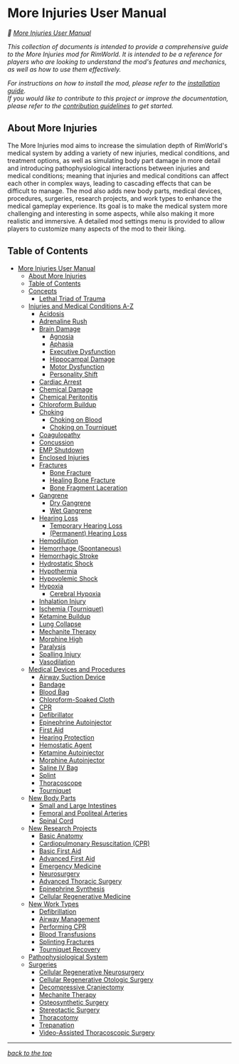 # More Injuries User Manual

<!-- @generate_breadcrumb_trail {"template": "_:file_folder: {0}_", "connector": " :arrow_right: "} -->
_:file_folder: [More Injuries User Manual](/docs/wiki/README.md)_
<!-- @end_generated_block -->

_This collection of documents is intended to provide a comprehensive guide to the More Injuries mod for RimWorld. It is intended to be a reference for players who are looking to understand the mod's features and mechanics, as well as how to use them effectively._

_For instructions on how to install the mod, please refer to the [installation guide](https://github.com/frederik-hoeft/rimworld-more-injuries/blob/main/INSTALL.md)._  
_If you would like to contribute to this project or improve the documentation, please refer to the [contribution guidelines](https://github.com/frederik-hoeft/rimworld-more-injuries/blob/main/CONTRIBUTING.md) to get started._

## About More Injuries

The More Injuries mod aims to increase the simulation depth of RimWorld's medical system by adding a variety of new injuries, medical conditions, and treatment options, as well as simulating body part damage in more detail and introducing pathophysiological interactions between injuries and medical conditions; meaning that injuries and medical conditions can affect each other in complex ways, leading to cascading effects that can be difficult to manage. The mod also adds new body parts, medical devices, procedures, surgeries, research projects, and work types to enhance the medical gameplay experience.
Its goal is to make the medical system more challenging and interesting in some aspects, while also making it more realistic and immersive. A detailed mod settings menu is provided to allow players to customize many aspects of the mod to their liking.

## Table of Contents

<!-- @generate_toc {"source": ".", "indent": 2} -->
- [More Injuries User Manual](/docs/wiki/README.md#more-injuries-user-manual)
  - [About More Injuries](/docs/wiki/README.md#about-more-injuries)
  - [Table of Contents](/docs/wiki/README.md#table-of-contents)
  - [Concepts](/docs/wiki/concepts.md#concepts)
    - [Lethal Triad of Trauma](/docs/wiki/concepts.md#lethal-triad-of-trauma)
  - [Injuries and Medical Conditions A-Z](/docs/wiki/injuries/README.md#injuries-and-medical-conditions-a-z)
    - [Acidosis](/docs/wiki/injuries/acidosis.md#acidosis)
    - [Adrenaline Rush](/docs/wiki/injuries/adrenaline-rush.md#adrenaline-rush)
    - [Brain Damage](/docs/wiki/injuries/brain-damage.md#brain-damage)
      - [Agnosia](/docs/wiki/injuries/brain-damage.md#agnosia)
      - [Aphasia](/docs/wiki/injuries/brain-damage.md#aphasia)
      - [Executive Dysfunction](/docs/wiki/injuries/brain-damage.md#executive-dysfunction)
      - [Hippocampal Damage](/docs/wiki/injuries/brain-damage.md#hippocampal-damage)
      - [Motor Dysfunction](/docs/wiki/injuries/brain-damage.md#motor-dysfunction)
      - [Personality Shift](/docs/wiki/injuries/brain-damage.md#personality-shift)
    - [Cardiac Arrest](/docs/wiki/injuries/cardiac-arrest.md#cardiac-arrest)
    - [Chemical Damage](/docs/wiki/injuries/chemical-damage.md#chemical-damage)
    - [Chemical Peritonitis](/docs/wiki/injuries/chemical-peritonitis.md#chemical-peritonitis)
    - [Chloroform Buildup](/docs/wiki/injuries/chloroform-buildup.md#chloroform-buildup)
    - [Choking](/docs/wiki/injuries/choking.md#choking)
      - [Choking on Blood](/docs/wiki/injuries/choking.md#choking-on-blood)
      - [Choking on Tourniquet](/docs/wiki/injuries/choking.md#choking-on-tourniquet)
    - [Coagulopathy](/docs/wiki/injuries/coagulopathy.md#coagulopathy)
    - [Concussion](/docs/wiki/injuries/concussion.md#concussion)
    - [EMP Shutdown](/docs/wiki/injuries/emp-shutdown.md#emp-shutdown)
    - [Enclosed Injuries](/docs/wiki/injuries/enclosed-injuries.md#enclosed-injuries)
    - [Fractures](/docs/wiki/injuries/fractures.md#fractures)
      - [Bone Fracture](/docs/wiki/injuries/fractures.md#bone-fracture)
      - [Healing Bone Fracture](/docs/wiki/injuries/fractures.md#healing-bone-fracture)
      - [Bone Fragment Laceration](/docs/wiki/injuries/fractures.md#bone-fragment-laceration)
    - [Gangrene](/docs/wiki/injuries/gangrene.md#gangrene)
      - [Dry Gangrene](/docs/wiki/injuries/gangrene.md#dry-gangrene)
      - [Wet Gangrene](/docs/wiki/injuries/gangrene.md#wet-gangrene)
    - [Hearing Loss](/docs/wiki/injuries/hearing-loss.md#hearing-loss)
      - [Temporary Hearing Loss](/docs/wiki/injuries/hearing-loss.md#temporary-hearing-loss)
      - [(Permanent) Hearing Loss](/docs/wiki/injuries/hearing-loss.md#permanent-hearing-loss)
    - [Hemodilution](/docs/wiki/injuries/hemodilution.md#hemodilution)
    - [Hemorrhage (Spontaneous)](/docs/wiki/injuries/hemorrhage.md#hemorrhage-spontaneous)
    - [Hemorrhagic Stroke](/docs/wiki/injuries/hemorrhagic-stroke.md#hemorrhagic-stroke)
    - [Hydrostatic Shock](/docs/wiki/injuries/hydrostatic-shock.md#hydrostatic-shock)
    - [Hypothermia](/docs/wiki/injuries/hypothermia.md#hypothermia)
    - [Hypovolemic Shock](/docs/wiki/injuries/hypovolemic-shock.md#hypovolemic-shock)
    - [Hypoxia](/docs/wiki/injuries/hypoxia.md#hypoxia)
      - [Cerebral Hypoxia](/docs/wiki/injuries/hypoxia.md#cerebral-hypoxia)
    - [Inhalation Injury](/docs/wiki/injuries/inhalation-injury.md#inhalation-injury)
    - [Ischemia (Tourniquet)](/docs/wiki/injuries/ischemia.md#ischemia-tourniquet)
    - [Ketamine Buildup](/docs/wiki/injuries/ketamine-buildup.md#ketamine-buildup)
    - [Lung Collapse](/docs/wiki/injuries/lung-collapse.md#lung-collapse)
    - [Mechanite Therapy](/docs/wiki/injuries/mechanite-therapy.md#mechanite-therapy)
    - [Morphine High](/docs/wiki/injuries/morphine-high.md#morphine-high)
    - [Paralysis](/docs/wiki/injuries/paralysis.md#paralysis)
    - [Spalling Injury](/docs/wiki/injuries/spalling-injury.md#spalling-injury)
    - [Vasodilation](/docs/wiki/injuries/vasodilation.md#vasodilation)
  - [Medical Devices and Procedures](/docs/wiki/medical-devices.md#medical-devices-and-procedures)
    - [Airway Suction Device](/docs/wiki/medical-devices.md#airway-suction-device)
    - [Bandage](/docs/wiki/medical-devices.md#bandage)
    - [Blood Bag](/docs/wiki/medical-devices.md#blood-bag)
    - [Chloroform-Soaked Cloth](/docs/wiki/medical-devices.md#chloroform-soaked-cloth)
    - [CPR](/docs/wiki/medical-devices.md#cpr)
    - [Defibrillator](/docs/wiki/medical-devices.md#defibrillator)
    - [Epinephrine Autoinjector](/docs/wiki/medical-devices.md#epinephrine-autoinjector)
    - [First Aid](/docs/wiki/medical-devices.md#first-aid)
    - [Hearing Protection](/docs/wiki/medical-devices.md#hearing-protection)
    - [Hemostatic Agent](/docs/wiki/medical-devices.md#hemostatic-agent)
    - [Ketamine Autoinjector](/docs/wiki/medical-devices.md#ketamine-autoinjector)
    - [Morphine Autoinjector](/docs/wiki/medical-devices.md#morphine-autoinjector)
    - [Saline IV Bag](/docs/wiki/medical-devices.md#saline-iv-bag)
    - [Splint](/docs/wiki/medical-devices.md#splint)
    - [Thoracoscope](/docs/wiki/medical-devices.md#thoracoscope)
    - [Tourniquet](/docs/wiki/medical-devices.md#tourniquet)
  - [New Body Parts](/docs/wiki/body-parts.md#new-body-parts)
    - [Small and Large Intestines](/docs/wiki/body-parts.md#small-and-large-intestines)
    - [Femoral and Popliteal Arteries](/docs/wiki/body-parts.md#femoral-and-popliteal-arteries)
    - [Spinal Cord](/docs/wiki/body-parts.md#spinal-cord)
  - [New Research Projects](/docs/wiki/research.md#new-research-projects)
    - [Basic Anatomy](/docs/wiki/research.md#basic-anatomy)
    - [Cardiopulmonary Resuscitation (CPR)](/docs/wiki/research.md#cardiopulmonary-resuscitation-cpr)
    - [Basic First Aid](/docs/wiki/research.md#basic-first-aid)
    - [Advanced First Aid](/docs/wiki/research.md#advanced-first-aid)
    - [Emergency Medicine](/docs/wiki/research.md#emergency-medicine)
    - [Neurosurgery](/docs/wiki/research.md#neurosurgery)
    - [Advanced Thoracic Surgery](/docs/wiki/research.md#advanced-thoracic-surgery)
    - [Epinephrine Synthesis](/docs/wiki/research.md#epinephrine-synthesis)
    - [Cellular Regenerative Medicine](/docs/wiki/research.md#cellular-regenerative-medicine)
  - [New Work Types](/docs/wiki/work-types.md#new-work-types)
    - [Defibrillation](/docs/wiki/work-types.md#defibrillation)
    - [Airway Management](/docs/wiki/work-types.md#airway-management)
    - [Performing CPR](/docs/wiki/work-types.md#performing-cpr)
    - [Blood Transfusions](/docs/wiki/work-types.md#blood-transfusions)
    - [Splinting Fractures](/docs/wiki/work-types.md#splinting-fractures)
    - [Tourniquet Recovery](/docs/wiki/work-types.md#tourniquet-recovery)
  - [Pathophysiological System](/docs/wiki/pathophysiological-system.md#pathophysiological-system)
  - [Surgeries](/docs/wiki/surgeries.md#surgeries)
    - [Cellular Regenerative Neurosurgery](/docs/wiki/surgeries.md#cellular-regenerative-neurosurgery)
    - [Cellular Regenerative Otologic Surgery](/docs/wiki/surgeries.md#cellular-regenerative-otologic-surgery)
    - [Decompressive Craniectomy](/docs/wiki/surgeries.md#decompressive-craniectomy)
    - [Mechanite Therapy](/docs/wiki/surgeries.md#mechanite-therapy)
    - [Osteosynthetic Surgery](/docs/wiki/surgeries.md#osteosynthetic-surgery)
    - [Stereotactic Surgery](/docs/wiki/surgeries.md#stereotactic-surgery)
    - [Thoracotomy](/docs/wiki/surgeries.md#thoracotomy)
    - [Trepanation](/docs/wiki/surgeries.md#trepanation)
    - [Video-Assisted Thoracoscopic Surgery](/docs/wiki/surgeries.md#video-assisted-thoracoscopic-surgery)
<!-- @end_generated_block -->

<!-- @generate_link_to_top {"template": "---\n_[back to the top]({1})_"} -->
---
_[back to the top](#more-injuries-user-manual)_
<!-- @end_generated_block -->
